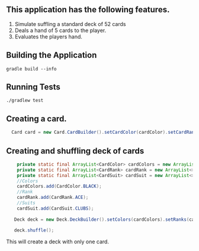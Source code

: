 ## This application has the following features.
1.  Simulate suffling a standard deck of 52 cards
2.  Deals a hand of 5 cards to the player.
3.  Evaluates the players hand.

## Building the Application

```
gradle build --info
```


## Running Tests

```
./gradlew test
```


## Creating a card.

```java
  Card card = new Card.CardBuilder().setCardColor(cardColor).setCardRank(cardRank).setCardSuit(cardSuit).build();
```

## Creating and shuffling deck of cards

```java
    private static final ArrayList<CardColor> cardColors = new ArrayList<>();
    private static final ArrayList<CardRank> cardRank = new ArrayList<>();
    private static final ArrayList<CardSuit> cardSuit = new ArrayList<>();
    //Colors
    cardColors.add(CardColor.BLACK);
    //Rank
    cardRank.add(CardRank.ACE);
    //Suits
    cardSuit.add(CardSuit.CLUBS);
    
   Deck deck = new Deck.DeckBuilder().setColors(cardColors).setRanks(cardRank).setSuits(cardSuit).build();
   
   deck.shuffle();
```

This will create a deck with only one card.